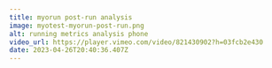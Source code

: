 ```yaml
---
title: myorun post-run analysis
image: myotest-myorun-post-run.png
alt: running metrics analysis phone
video_url: https://player.vimeo.com/video/821430902?h=03fcb2e430
date: 2023-04-26T20:40:36.407Z
---
```


